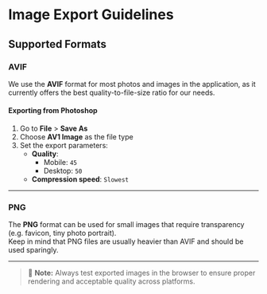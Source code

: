 # Image Export Guidelines

## Supported Formats

### AVIF

We use the **AVIF** format for most photos and images in the application, as it currently offers the best quality-to-file-size ratio for our needs.

#### Exporting from Photoshop

1. Go to **File** > **Save As**
2. Choose **AV1 Image** as the file type
3. Set the export parameters:
   - **Quality**:
     - Mobile: `45`
     - Desktop: `50`
   - **Compression speed**: `Slowest`

---

### PNG

The **PNG** format can be used for small images that require transparency (e.g. favicon, tiny photo portrait).  
Keep in mind that PNG files are usually heavier than AVIF and should be used sparingly.

---

> 📌 **Note:** Always test exported images in the browser to ensure proper rendering and acceptable quality across platforms.
